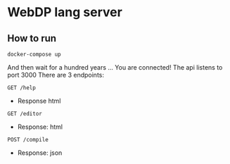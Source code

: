 # WebDP lang server

## How to run
`docker-compose up`

And then wait for a hundred years
...
You are connected! The api listens to port 3000
There are 3 endpoints:

`GET /help` 
  - Response html
    
`GET /editor`
   - Response: html
     
`POST /compile`
  - Response: json

